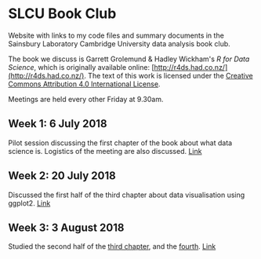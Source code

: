 # SLCU Book Club

Website with links to my code files and summary documents in the Sainsbury Laboratory Cambridge University data analysis book club.

The book we discuss is Garrett Grolemund & Hadley Wickham's *R for Data Science*, which is originally available online: [http://r4ds.had.co.nz/](http://r4ds.had.co.nz/). The text of this work is licensed under the [Creative Commons Attribution 4.0 International License](https://creativecommons.org/licenses/by/4.0/).

Meetings are held every other Friday at 9.30am.

## Week 1: 6 July 2018

Pilot session discussing the first chapter of the book about what data science is. Logistics of the meeting are also discussed. [Link](week1_intro.html)

## Week 2: 20 July 2018 

Discussed the first half of the third chapter about data visualisation using ggplot2. [Link](week2_datavisualisation.html)

## Week 3: 3 August 2018

Studied the second half of the [third chapter](http://r4ds.had.co.nz/data-visualisation.html), and the [fourth](http://r4ds.had.co.nz/workflow-basics.html). [Link](week3_Rbasics.html)

